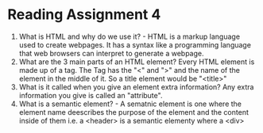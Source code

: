 # Reading Assignment 4

1. What is HTML and why do we use it? - HTML is a markup language used to create webpages. It has a syntax like a programming language that web browsers can interpret to generate a webpage.
1. What are the 3 main parts of an HTML element? Every HTML element is made up of a tag. The Tag has the "<" and ">" and the name of the element in the middle of it. So a title element would be "\<title>"
3. What is it called when you give an element extra information? Any extra information you give is called an "attribute".
4. What is a semantic element? - A sematnic element is one where the element name deescribes the  purpose of the element and the content inside of them i.e. a \<header> is a semantic elementy where a \<div>